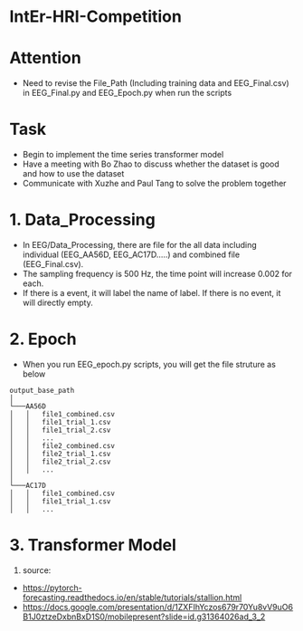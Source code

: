 # IntEr-HRI-Competition

# Attention
- Need to revise the File_Path (Including training data and EEG_Final.csv) in EEG_Final.py and EEG_Epoch.py when run the scripts

# Task
- Begin to implement the time series transformer model
- Have a meeting with Bo Zhao to discuss whether the dataset is good and how to use the dataset
- Communicate with Xuzhe and Paul Tang to solve the problem together

# 1. Data_Processing
- In EEG/Data_Processing, there are file for the all data including individual (EEG_AA56D, EEG_AC17D.....) and combined file (EEG_Final.csv).
- The sampling frequency is 500 Hz, the time point will increase 0.002 for each.
- If there is a event, it will label the name of label. If there is no event, it will directly empty.

# 2. Epoch
- When you run EEG_epoch.py scripts, you will get the file struture as below

```plaintext
output_base_path
│
└───AA56D
│   │   file1_combined.csv
│   │   file1_trial_1.csv
│   │   file1_trial_2.csv
│   │   ...
│   │   file2_combined.csv
│   │   file2_trial_1.csv
│   │   file2_trial_2.csv
│   │   ...
│
└───AC17D
│   │   file1_combined.csv
│   │   file1_trial_1.csv
│   │   ...
```

# 3. Transformer Model
1. source:
- https://pytorch-forecasting.readthedocs.io/en/stable/tutorials/stallion.html
- https://docs.google.com/presentation/d/1ZXFIhYczos679r70Yu8vV9uO6B1J0ztzeDxbnBxD1S0/mobilepresent?slide=id.g31364026ad_3_2

